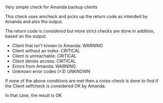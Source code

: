 Very simple check for Amanda backup clients

This check uses amcheck and picks up the return code 
as intended by Amanda and also the output.

The return code is *considered* but more strict checks
are done in addition, based on the output.

- Client that isn't known to Amanda:	WARNING
- Client without an index:  		CRITICAL
- Client is unreachable:		CRITICAL
- Client denies access:			CRITICAL
- Errors from Amanda: 			WARNING
- Unknown error codes (>3)		UNKNOWN

If none of the above conditions are met then a cross-check 
is done to find if the Client selfcheck is considered OK by Amanda.

In that case, the result is		OK



